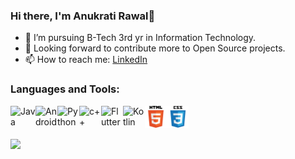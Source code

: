 ### Hi there, I'm Anukrati Rawal👋

- 🔭 I’m pursuing B-Tech 3rd yr in Information Technology.
- 👯 Looking forward to contribute more to Open Source projects.
- 📫 How to reach me: [LinkedIn](https://www.linkedin.com/in/anukratirawal)
<!-- - 🌱 I’m currently working on a project.-->

### Languages and Tools:

<img align="left" alt="Java" width="40px" src="https://user-images.githubusercontent.com/69693530/99272195-85f5bf80-284d-11eb-9da4-fff11315a3e3.png"/>
<img align="left" alt="Android" width="35px" src="https://user-images.githubusercontent.com/69693530/99272238-927a1800-284d-11eb-983d-7b6803431612.jpg"/>
<img align="left" alt="Python" width="35px" src="https://user-images.githubusercontent.com/69693530/99348845-8d09e580-28c0-11eb-8820-9f5664d1bf31.png"/>
<img align="left" alt="c++" width="35px" src="https://user-images.githubusercontent.com/69693530/99272267-9c038000-284d-11eb-85ca-2d2b9d78f034.png"/>
<img align="left" alt="Flutter" width="35px" src="https://user-images.githubusercontent.com/69693530/99277771-35359500-2854-11eb-985d-43aee3696efa.png" />
<img align="left" alt="Kotlin" width="35px" src="https://user-images.githubusercontent.com/69693530/99277777-3666c200-2854-11eb-93c3-5088acf01f21.jpg" />
<img align="left" alt="HTML5" width="35px" src="https://raw.githubusercontent.com/github/explore/80688e429a7d4ef2fca1e82350fe8e3517d3494d/topics/html/html.png" />
<img align="left" alt="CSS3" width="35px" src="https://raw.githubusercontent.com/github/explore/80688e429a7d4ef2fca1e82350fe8e3517d3494d/topics/css/css.png" />
<br/>
<br/>
<br/>
 
<a href="https://github.com/AnukratiRawal14/github-readme-stats">
  <img align="center" src="https://github-readme-stats.vercel.app/api/top-langs/?username=AnukratiRawal14&layout=compact&theme=material-palenight" width="400" />
</a>
<br/>
<br/>
